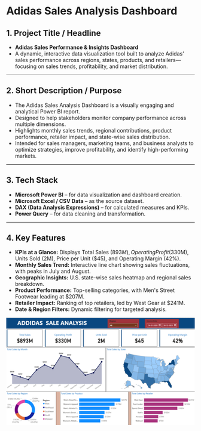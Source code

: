 # Adidas Sales Analysis Dashboard


## 1. Project Title / Headline
- **Adidas Sales Performance & Insights Dashboard**
- A dynamic, interactive data visualization tool built to analyze Adidas’ sales performance across regions, states, products, and retailers—focusing on sales trends, profitability, and market distribution.

---

## 2. Short Description / Purpose
- The Adidas Sales Analysis Dashboard is a visually engaging and analytical Power BI report.
- Designed to help stakeholders monitor company performance across multiple dimensions.
- Highlights monthly sales trends, regional contributions, product performance, retailer impact, and state-wise sales distribution.
- Intended for sales managers, marketing teams, and business analysts to optimize strategies, improve profitability, and identify high-performing markets.

---

## 3. Tech Stack
- **Microsoft Power BI** – for data visualization and dashboard creation.
- **Microsoft Excel / CSV Data** – as the source dataset.
- **DAX (Data Analysis Expressions)** – for calculated measures and KPIs.
- **Power Query** – for data cleaning and transformation.

---

## 4. Key Features
- **KPIs at a Glance:** Displays Total Sales ($893M), Operating Profit ($330M), Units Sold (2M), Price per Unit ($45), and Operating Margin (42%).
- **Monthly Sales Trend:** Interactive line chart showing sales fluctuations, with peaks in July and August.
- **Geographic Insights:** U.S. state-wise sales heatmap and regional sales breakdown.
- **Product Performance:** Top-selling categories, with Men's Street Footwear leading at $207M.
- **Retailer Impact:** Ranking of top retailers, led by West Gear at $241M.
- **Date & Region Filters:** Dynamic filtering for targeted analysis.


![Adidas Dashboard](./Adidas%20Report.png)
